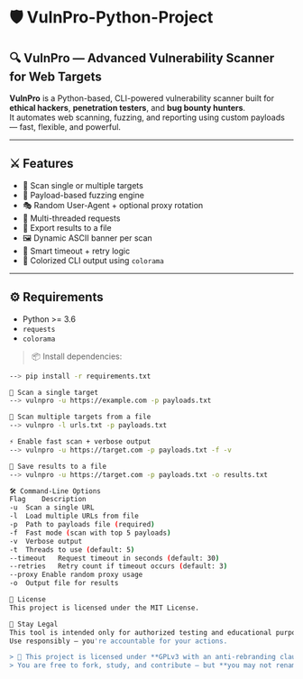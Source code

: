 # 🛡️ VulnPro-Python-Project

## 🔍 VulnPro — Advanced Vulnerability Scanner for Web Targets

**VulnPro** is a Python-based, CLI-powered vulnerability scanner built for **ethical hackers**, **penetration testers**, and **bug bounty hunters**.  
It automates web scanning, fuzzing, and reporting using custom payloads — fast, flexible, and powerful.

---

## ⚔️ Features

- 🎯 Scan single or multiple targets
- 🧪 Payload-based fuzzing engine
- 🎭 Random User-Agent + optional proxy rotation
- 🧵 Multi-threaded requests
- 💾 Export results to a file
- 🖼️ Dynamic ASCII banner per scan
- 🔁 Smart timeout + retry logic
- 🌈 Colorized CLI output using `colorama`

---

## ⚙️ Requirements

- Python >= 3.6
- `requests`
- `colorama`

> 📦 Install dependencies:
```bash
--> pip install -r requirements.txt

🔗 Scan a single target
--> vulnpro -u https://example.com -p payloads.txt

📜 Scan multiple targets from a file
--> vulnpro -l urls.txt -p payloads.txt

⚡ Enable fast scan + verbose output
--> vulnpro -u https://target.com -p payloads.txt -f -v

💾 Save results to a file
--> vulnpro -u https://target.com -p payloads.txt -o results.txt

🛠️ Command-Line Options
Flag	Description
-u	Scan a single URL
-l	Load multiple URLs from file
-p	Path to payloads file (required)
-f	Fast mode (scan with top 5 payloads)
-v	Verbose output
-t	Threads to use (default: 5)
--timeout	Request timeout in seconds (default: 30)
--retries	Retry count if timeout occurs (default: 3)
--proxy	Enable random proxy usage
-o	Output file for results

📄 License
This project is licensed under the MIT License.

👾 Stay Legal
This tool is intended only for authorized testing and educational purposes.
Use responsibly — you're accountable for your actions.

> 📜 This project is licensed under **GPLv3 with an anti-rebranding clause**.  
> You are free to fork, study, and contribute — but **you may not rename, rebrand, or redistribute it as your own tool**.
